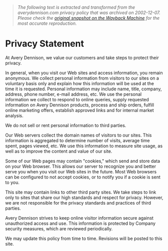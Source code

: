 > *The following text is extracted and transformed from the averydennison.com privacy policy that was archived on 2002-12-07. Please check the [original snapshot on the Wayback Machine](https://web.archive.org/web/20021207165447id_/http%3A//www.averydennison.com/corporate.nsf/PG/PrivacyStatement%3FOpenDocument) for the most accurate reproduction.*

# Privacy Statement

At Avery Dennison, we value our customers and take steps to protect their privacy. 

In general, when you visit our Web sites and access information, you remain anonymous. We collect personal information from visitors to our sites on a voluntary basis only and explain how this information will be used at the time it is requested. Personal information may include name, title, company, address, phone number, e-mail address, etc. We use the personal information we collect to respond to online queries, supply requested information on Avery Dennison products, process and ship orders, fulfill online marketing offers, establish approved links and for internal market analysis. 

We do not sell or rent personal information to third parties. 

Our Web servers collect the domain names of visitors to our sites. This information is aggregated to determine number of visits, average time spent, pages viewed, etc. We use this information to measure site usage, as well as to improve the content and value of our site. 

Some of our Web pages may contain "cookies," which send and store data on your Web browser. This allows our server to recognize you and better serve you when you visit our Web sites in the future. Most Web browsers can be configured to not accept cookies, or to notify you if a cookie is sent to you. 

This site may contain links to other third party sites. We take steps to link only to sites that share our high standards and respect for privacy. However, we are not responsible for the privacy standards and practices of third parties. 

Avery Dennison strives to keep online visitor information secure against unauthorized access and use. This information is protected by Company security measures, which are reviewed periodically. 

We may update this policy from time to time. Revisions will be posted to this site.
